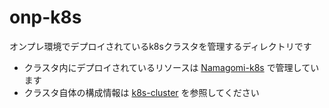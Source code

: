 # onp-k8s

オンプレ環境でデプロイされているk8sクラスタを管理するディレクトリです

- クラスタ内にデプロイされているリソースは [Namagomi-k8s](./Namagomi-k8s) で管理しています
- クラスタ自体の構成情報は [k8s-cluster](./k8s-cluster/) を参照してください
